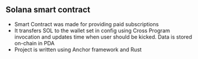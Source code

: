 ## Solana smart contract

- Smart Contract was made for providing paid subscriptions
- It transfers SOL to the wallet set in config using Cross Program invocation and updates time when user should be kicked. Data is stored on-chain in PDA
- Project is written using Anchor framework and Rust
